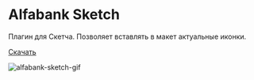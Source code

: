 # Alfabank Sketch
Плагин для Скетча. Позволяет вставлять в макет актуальные иконки.

[Скачать](https://raw.githubusercontent.com/simareeno/alfabank-sketch/master/versions/alfa.sketchplugin.latest.zip)

![alfabank-sketch-gif](http://chetverukhin.ru/alfabank-sketch/alfasketch-ps.gif "alfabank-sketch-gif")
